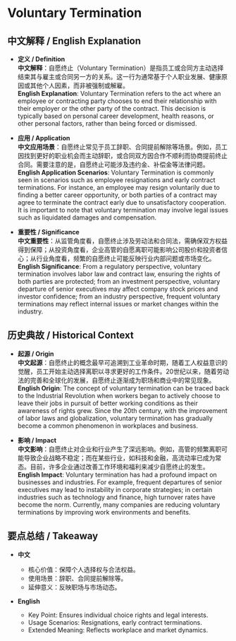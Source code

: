 # Voluntary Termination

## 中文解释 / English Explanation

* **定义 / Definition**  
  **中文解释**：自愿终止（Voluntary Termination）是指员工或合同方主动选择结束其与雇主或合同另一方的关系。这一行为通常基于个人职业发展、健康原因或其他个人因素，而非被强制或解雇。  
  **English Explanation**: Voluntary Termination refers to the act where an employee or contracting party chooses to end their relationship with their employer or the other party of the contract. This decision is typically based on personal career development, health reasons, or other personal factors, rather than being forced or dismissed.

* **应用 / Application**  
  **中文应用场景**：自愿终止常见于员工辞职、合同提前解除等场景。例如，员工因找到更好的职业机会而主动辞职，或合同双方因合作不顺利而协商提前终止合同。需要注意的是，自愿终止可能涉及违约金、补偿金等法律问题。  
  **English Application Scenarios**: Voluntary Termination is commonly seen in scenarios such as employee resignations and early contract terminations. For instance, an employee may resign voluntarily due to finding a better career opportunity, or both parties of a contract may agree to terminate the contract early due to unsatisfactory cooperation. It is important to note that voluntary termination may involve legal issues such as liquidated damages and compensation.

* **重要性 / Significance**  
  **中文重要性**：从监管角度看，自愿终止涉及劳动法和合同法，需确保双方权益得到保障；从投资角度看，企业高管的自愿离职可能影响公司股价和投资者信心；从行业角度看，频繁的自愿终止可能反映行业内部问题或市场变化。  
  **English Significance**: From a regulatory perspective, voluntary termination involves labor law and contract law, ensuring the rights of both parties are protected; from an investment perspective, voluntary departure of senior executives may affect company stock prices and investor confidence; from an industry perspective, frequent voluntary terminations may reflect internal issues or market changes within the industry.

## 历史典故 / Historical Context

* **起源 / Origin**  
  **中文起源**：自愿终止的概念最早可追溯到工业革命时期，随着工人权益意识的觉醒，员工开始主动选择离职以寻求更好的工作条件。20世纪以来，随着劳动法的完善和全球化的发展，自愿终止逐渐成为职场和商业中的常见现象。  
  **English Origin**: The concept of voluntary termination can be traced back to the Industrial Revolution when workers began to actively choose to leave their jobs in pursuit of better working conditions as their awareness of rights grew. Since the 20th century, with the improvement of labor laws and globalization, voluntary termination has gradually become a common phenomenon in workplaces and business.

* **影响 / Impact**  
  **中文影响**：自愿终止对企业和行业产生了深远影响。例如，高管的频繁离职可能导致企业战略不稳定；而在某些行业，如科技和金融，高流动率已成为常态。目前，许多企业通过改善工作环境和福利来减少自愿终止的发生。  
  **English Impact**: Voluntary termination has had a profound impact on businesses and industries. For example, frequent departures of senior executives may lead to instability in corporate strategies; in certain industries such as technology and finance, high turnover rates have become the norm. Currently, many companies are reducing voluntary terminations by improving work environments and benefits.

## 要点总结 / Takeaway

* **中文**  
  - 核心价值：保障个人选择权与合法权益。
  - 使用场景：辞职、合同提前解除等。
  - 延伸意义：反映职场与市场动态。

* **English**  
  - Key Point: Ensures individual choice rights and legal interests.
  - Usage Scenarios: Resignations, early contract terminations.
  - Extended Meaning: Reflects workplace and market dynamics.